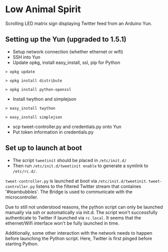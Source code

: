Low Animal Spirit
=================

Scrolling LED matrix sign displaying Twitter feed from an Arduino Yun.


Setting up the Yun (upgraded to 1.5.1)
--------------------------------------
* Setup network connection (whether ethernet or wifi)
* SSH into Yun
* Update opkg, install easy_install, ssl, pip for Python

`> opkg update`

`> opkg install distribute`

`> opkg install python-openssl`

* Install twython and simplejson

`> easy_install twython`

`> easy_install simplejson`

* scp tweet-controller.py and credentials.py onto Yun
* Put token information in credentials.py

Set up to launch at boot
------------------------
* The script `tweetinit` should be placed in `/etc/init.d/` 
* Then run `/etc/init.d/tweetinit enable` to generate a symlink to `/etc/rc.d/`.


`tweet-controller.py` is launched at boot via `/etc/init.d/tweetinit`. `tweet-controller.py` listens to the filtered Twitter stream that containes '#teambubbles'. The Bridge is used to communicate with the microcontroller.


Due to still not understood reasons, the python script can only be launched manually via ssh or automatically via init.d. The script won't successfully authenticate to Twitter if launched via `rc.local`. It seems that the ethernet/Wifi interface won't be fully launched in time.

Additionally, some other interaction with the network needs to happen before launching the Python script. Here, Twitter is first pinged before starting Python.


